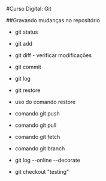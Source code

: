 #Curso Digital: Git

##Gravando mudanças no repositório

* git status
* git add
* git diff - verificar modificações
* git commit
* git log
* git restore

* uso do comando restore
* comando git push
* comando git pull
* comando git fetch
* comando git branch
* git log --online --decorate
* git checkout "testing"
